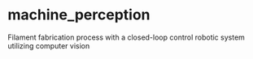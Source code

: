 # machine_perception
Filament fabrication process  with a closed-loop control robotic system  utilizing computer vision


